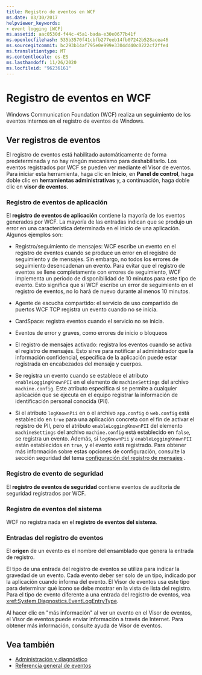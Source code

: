 ```yaml
---
title: Registro de eventos en WCF
ms.date: 03/30/2017
helpviewer_keywords:
- event logging [WCF]
ms.assetid: aac0530d-f44c-45a1-bada-e30e0677b41f
ms.openlocfilehash: 535b3570f41cbfb277eeb14fb07242b528acea46
ms.sourcegitcommit: bc293b14af795e0e999e3304dd40c0222cf2ffe4
ms.translationtype: MT
ms.contentlocale: es-ES
ms.lasthandoff: 11/26/2020
ms.locfileid: "96236161"
---
```

# <a name="event-logging-in-wcf"></a>Registro de eventos en WCF

Windows Communication Foundation (WCF) realiza un seguimiento de los eventos internos en el registro de eventos de Windows.  
  
## <a name="viewing-event-logs"></a>Ver registros de eventos  

 El registro de eventos está habilitado automáticamente de forma predeterminada y no hay ningún mecanismo para deshabilitarlo. Los eventos registrados por WCF se pueden ver mediante el Visor de eventos. Para iniciar esta herramienta, haga clic en **Inicio**, en **Panel de control**, haga doble clic en **herramientas administrativas** y, a continuación, haga doble clic en **visor de eventos**.  
  
### <a name="application-event-log"></a>Registro de eventos de aplicación  

 El **registro de eventos de aplicación** contiene la mayoría de los eventos generados por WCF. La mayoría de las entradas indican que se produjo un error en una característica determinada en el inicio de una aplicación. Algunos ejemplos son:  
  
- Registro/seguimiento de mensajes: WCF escribe un evento en el registro de eventos cuando se produce un error en el registro de seguimiento y de mensajes. Sin embargo, no todos los errores de seguimiento desencadenan un evento. Para evitar que el registro de eventos se llene completamente con errores de seguimiento, WCF implementa un período de disponibilidad de 10 minutos para este tipo de evento. Esto significa que si WCF escribe un error de seguimiento en el registro de eventos, no lo hará de nuevo durante al menos 10 minutos.  
  
- Agente de escucha compartido: el servicio de uso compartido de puertos WCF TCP registra un evento cuando no se inicia.  
  
- CardSpace: registra eventos cuando el servicio no se inicia.  
  
- Eventos de error y graves, como errores de inicio o bloqueos  
  
- El registro de mensajes activado: registra los eventos cuando se activa el registro de mensajes. Esto sirve para notificar al administrador que la información confidencial, específica de la aplicación puede estar registrada en encabezados del mensaje y cuerpos.  
  
- Se registra un evento cuando se establece el atributo `enableLoggingKnownPII` en el elemento de `machineSettings` del archivo `machine.config`. Este atributo especifica si se permite a cualquier aplicación que se ejecuta en el equipo registrar la información de identificación personal conocida (PII).  
  
- Si el atributo `logKnownPii` en o el archivo `app.config` o `web.config` está establecido en `true` para una aplicación concreta con el fin de activar el registro de PII, pero el atributo `enableLoggingKnownPII` del elemento `machineSettings` del archivo `machine.config` está establecido en `false`, se registra un evento. Además, si `logKnownPii` y `enableLoggingKnownPII` están establecidos en `true`, y el evento está registrado. Para obtener más información sobre estas opciones de configuración, consulte la sección seguridad del tema [configuración del registro de mensajes](../configuring-message-logging.md) .  
  
### <a name="security-event-log"></a>Registro de evento de seguridad  

 El **registro de eventos de seguridad** contiene eventos de auditoría de seguridad registrados por WCF.  
  
### <a name="system-event-log"></a>Registro de eventos del sistema  

 WCF no registra nada en el **registro de eventos del sistema**.  
  
### <a name="event-log-entries"></a>Entradas del registro de eventos  

 El **origen** de un evento es el nombre del ensamblado que genera la entrada de registro.  
  
 El tipo de una entrada del registro de eventos se utiliza para indicar la gravedad de un evento. Cada evento deber ser solo de un tipo, indicado por la aplicación cuando informa del evento. El Visor de eventos usa este tipo para determinar qué icono se debe mostrar en la vista de lista del registro. Para el tipo de evento diferente a una entrada del registro de eventos, vea <xref:System.Diagnostics.EventLogEntryType>.  
  
 Al hacer clic en "más información" al ver un evento en el Visor de eventos, el Visor de eventos puede enviar información a través de Internet. Para obtener más información, consulte ayuda de Visor de eventos.  
  
## <a name="see-also"></a>Vea también

- [Administración y diagnóstico](../index.md)
- [Referencia general de eventos](events-general-reference.md)
